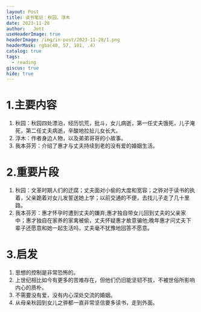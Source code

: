 ```yaml
---
layout: Post
title: 读书笔记：秋园，浮木
date: 2023-11-28
author:   Jett 
useHeaderImage: true
headerImage: /img/in-post/2023-11-28/1.png
headerMask: rgba(40, 57, 101, .4)
catalog: true
tags: 
  - reading
giscus: true
hide: true
---
```


# 1.主要内容
1. 秋园：秋园四处漂泊，经历饥荒，批斗，女儿病逝，第一任丈夫饿死，儿子淹死，第二任丈夫病逝，辛酸地拉扯儿女长大。
2. 浮木：作者身边人物，以及弟弟哥哥的小故事。
3. 我本芬芳：介绍了惠才与丈夫持续到老的没有爱的婚姻生活。
# 2.重要片段
1. 秋园：文革时期人们的迂腐；丈夫面对小偷的大度和宽容；之骅对于读书的执着，父亲跪着对女儿发誓送她上学；以前交通的不便，去找儿子走了几十里路。
2. 我本芬芳：惠才怀孕时遭到丈夫的嫌弃;惠才独自带女儿回到丈夫的父亲家中；惠才独自在家养的家禽被偷，丈夫怀疑惠才故意骗他;晚年惠才问丈夫下辈子还愿意和她一起生活吗，丈夫毫不犹豫地回答不愿意。
# 3.启发
1. 思想的控制是非常恐怖的。
2. 上世纪相比如今有更多的苦难存在，但他们仍旧能坚韧不拔，不被世俗所影响内心的质朴。
3. 不需要没有爱，没有内心深处交流的婚姻。
4. 从母亲秋园到女儿之骅都一直非常坚信要多读书，走到外面。
